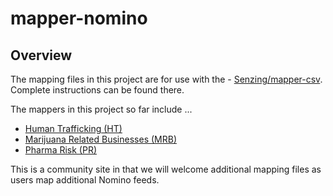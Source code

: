 # mapper-nomino

## Overview

The mapping files in this project are for use with the - [Senzing/mapper-csv](https://github.com/Senzing/mapper-csv).  Complete instructions can be found there.

The mappers in this project so far include ...

- [Human Trafficking (HT)](nomino_ht_map.json)
- [Marijuana Related Businesses (MRB)](nomino_mrb_map.json)
- [Pharma Risk (PR)](nomino_mrb_map.json)

This is a community site in that we will welcome additional mapping files as users map additional Nomino feeds.

